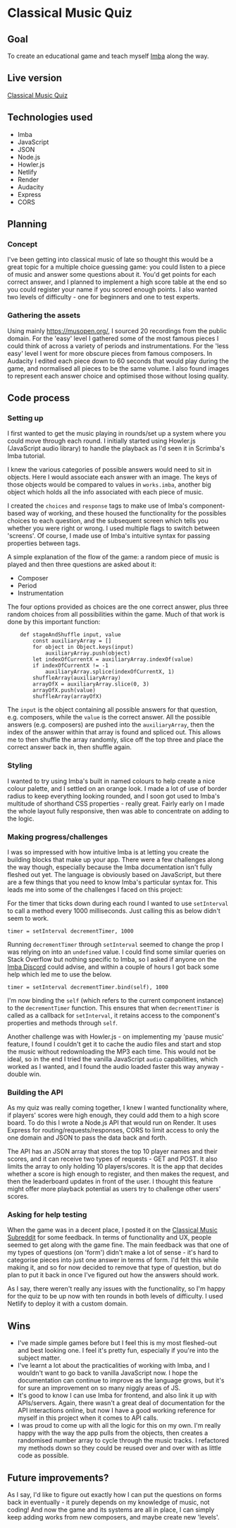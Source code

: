 # Classical Music Quiz

## Goal

To create an educational game and teach myself [Imba](https://imba.io/) along the way.

## Live version

[Classical Music Quiz](https://classical-music-quiz.com/) 

## Technologies used

- Imba 
- JavaScript
- JSON
- Node.js
- Howler.js
- Netlify
- Render
- Audacity
- Express
- CORS

## Planning

### Concept

I've been getting into classical music of late so thought this would be a great topic for a multiple choice guessing game: you could listen to a piece of music and answer some questions about it. You'd get points for each correct answer, and I planned to implement a high score table at the end so you could register your name if you scored enough points. I also wanted two levels of difficulty - one for beginners and one to test experts.

### Gathering the assets

Using mainly https://musopen.org/, I sourced 20 recordings from the public domain. For the 'easy' level I gathered some of the most famous pieces I could think of across a variety of periods and instrumentations. For the 'less easy' level I went for more obscure pieces from famous composers. In Audacity I edited each piece down to 60 seconds that would play during the game, and normalised all pieces to be the same volume. I also found images to represent each answer choice and optimised those without losing quality.

## Code process

### Setting up

I first wanted to get the music playing in rounds/set up a system where you could move through each round. I initially started using Howler.js (JavaScript audio library) to handle the playback as I'd seen it in Scrimba's Imba tutorial. 

I knew the various categories of possible answers would need to sit in objects. Here I would associate each answer with an image. The keys of those objects would be compared to values in ```works.imba```, another big object which holds all the info associated with each piece of music.

I created the ```choices``` and ```response``` tags to make use of Imba's component-based way of working, and these housed the functionality for the possibles choices to each question, and the subsequent screen which tells you whether you were right or wrong. I used multiple flags to switch between 'screens'. Of course, I made use of Imba's intuitive syntax for passing properties between tags.

A simple explanation of the flow of the game: a random piece of music is played and then three questions are asked about it:
- Composer
- Period
- Instrumentation

The four options provided as choices are the one correct answer, plus three random choices from all possibilities within the game. Much of that work is done by this important function:
```
	def stageAndShuffle input, value
		const auxiliaryArray = []
		for object in Object.keys(input)
			auxiliaryArray.push(object)
		let indexOfCurrentX = auxiliaryArray.indexOf(value)
		if indexOfCurrentX != -1
			auxiliaryArray.splice(indexOfCurrentX, 1)
		shuffleArray(auxiliaryArray)
		arrayOfX = auxiliaryArray.slice(0, 3)
		arrayOfX.push(value)
		shuffleArray(arrayOfX)
```
The ```input``` is the object containing all possible answers for that question, e.g. composers, while the ```value``` is the correct answer. All the possible answers (e.g. composers) are pushed into the ```auxiliaryArray```, then the index of the answer within that array is found and spliced out. This allows me to then shuffle the array randomly, slice off the top three and place the correct answer back in, then shuffle again.

### Styling

I wanted to try using Imba's built in named colours to help create a nice colour palette, and I settled on an orange look. I made a lot of use of border radius to keep everything looking rounded, and I soon got used to Imba's multitude of shorthand CSS properties - really great. Fairly early on I made the whole layout fully responsive, then was able to concentrate on adding to the logic.

### Making progress/challenges

I was so impressed with how intuitive Imba is at letting you create the building blocks that make up your app. There were a few challenges along the way though, especially because the Imba documentation isn't fully fleshed out yet. The language is obviously based on JavaScript, but there are a few things that you need to know Imba's particular syntax for. This leads me into some of the challenges I faced on this project:

For the timer that ticks down during each round I wanted to use ```setInterval``` to call a method every 1000 milliseconds. Just calling this as below didn't seem to work. 
```
timer = setInterval decrementTimer, 1000
```
Running ```decrementTimer``` through ```setInterval``` seemed to change the prop I was relying on into an ```undefined``` value. I could find some similar queries on Stack Overflow but nothing specific to Imba, so I asked if anyone on the [Imba Discord](https://discord.com/invite/mkcbkRw) could advise, and within a couple of hours I got back some help which led me to use the below.
```
timer = setInterval decrementTimer.bind(self), 1000
```
I'm now binding the ```self``` (which refers to the current component instance) to the ```decrementTimer``` function. This ensures that when ```decrementTimer``` is called as a callback for ```setInterval```, it retains access to the component's properties and methods through ```self```.

Another challenge was with Howler.js - on implementing my 'pause music' feature, I found I couldn't get it to cache the audio files and start and stop the music without redownloading the MP3 each time. This would not be ideal, so in the end I tried the vanilla JavaScript ```audio``` capabilities, which worked as I wanted, and I found the audio loaded faster this way anyway - double win.

### Building the API

As my quiz was really coming together, I knew I wanted functionality where, if players' scores were high enough, they could add them to a high score board. To do this I wrote a Node.js API that would run on Render. It uses Express for routing/requests/responses, CORS to limit access to only the one domain and JSON to pass the data back and forth.

The API has an JSON array that stores the top 10 player names and their scores, and it can receive two types of requests - GET and POST. It also limits the array to only holding 10 players/scores. It is the app that decides whether a score is high enough to register, and then makes the request, and then the leaderboard updates in front of the user. I thought this feature might offer more playback potential as users try to challenge other users' scores.

### Asking for help testing

When the game was in a decent place, I posted it on the [Classical Music Subreddit](https://www.reddit.com/r/classicalmusic/) for some feedback. In terms of functionality and UX, people seemed to get along with the game fine. The main feedback was that one of my types of questions (on 'form') didn't make a lot of sense - it's hard to categorise pieces into just one answer in terms of form. I'd felt this while making it, and so for now decided to remove that type of question, but do plan to put it back in once I've figured out how the answers should work.

As I say, there weren't really any issues with the functionality, so I'm happy for the quiz to be up now with ten rounds in both levels of difficulty. I used Netlify to deploy it with a custom domain.

## Wins

- I've made simple games before but I feel this is my most fleshed-out and best looking one. I feel it's pretty fun, especially if you're into the subject matter.
- I've learnt a lot about the practicalities of working with Imba, and I wouldn't want to go back to vanilla JavaScript now. I hope the documentation can continue to improve as the language grows, but it's for sure an improvement on so many niggly areas of JS.
- It's good to know I can use Imba for frontend, and also link it up with APIs/servers. Again, there wasn't a great deal of documentation for the API interactions online, but now I have a good working reference for myself in this project when it comes to API calls.
- I was proud to come up with all the logic for this on my own. I'm really happy with the way the app pulls from the objects, then creates a randomised number array to cycle through the music tracks. I refactored my methods down so they could be reused over and over with as little code as possible.

## Future improvements?

As I say, I'd like to figure out exactly how I can put the questions on forms back in eventually - it purely depends on my knowledge of music, not coding! And now the game and its systems are all in place, I can simply keep adding works from new composers, and maybe create new 'levels'.
